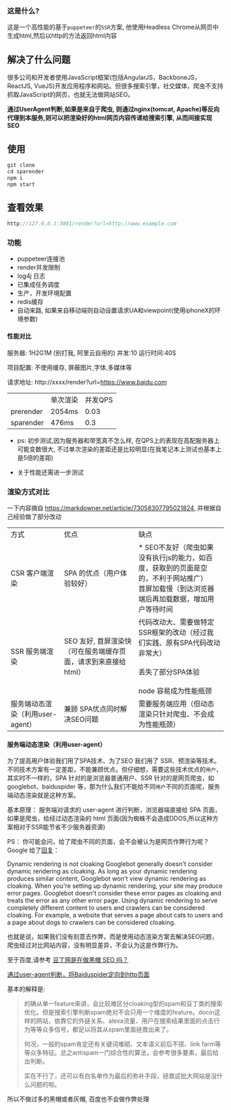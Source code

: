 ### 这是什么?
这是一个高性能的基于`puppeteer`的`SSR`方案, 他使用Headless Chrome从网页中生成html,然后以http的方法返回html内容

## 解决了什么问题
很多公司和开发者使用JavaScript框架(包括AngularJS，BackboneJS，ReactJS, VueJS)开发应用程序和网站。但很多搜索引擎，社交媒体，爬虫不支持抓取JavaScript的网页，也就无法做网站SEO。

<b>通过UserAgent判断,如果是来自于爬虫, 则通过nginx(tomcat, Apache)等反向代理到本服务,则可以把渲染好的html网页内容传递给搜索引擎, 从而间接实现SEO</b>

## 使用
```js
git clone  
cd sparender
npm i
npm start
```

## 查看效果
```js
http://127.0.0.1:3001/render?url=http://www.example.com
```

### 功能
 * puppeteer连接池
 * render并发限制
 * log4j 日志
 * 已集成任务调度
 * 生产，开发环境配置
 * redis缓存
 * 自动来路, 如果来自移动端则自动设置请求UA和viewpoint(使用iphoneX的环境参数)


#### 性能对比

服务器: 1H2G1M  (别打我, 阿里云自用的)
并发:10
运行时间:40S

项目配置:  不使用缓存, 屏蔽图片,字体,多媒体等

请求地址: http://xxxx/render?url=https://www.baidu.com

<table>
  <tr>
  <td></td>
  <td>单次渲染</td>
  <td>并发QPS</td>
  </tr>
  <tr>
  <td>prerender</td>
  <td>2054ms</td>
  <td>0.03</td>
  </tr>
    <tr>
  <td>sparender</td>
  <td>476ms</td>
  <td>0.3</td>
  </tr>
</table>

* ps: 初步测试,因为服务器和带宽真不怎么样, 在QPS上的表现在高配服务器上可能变数很大, 不过单次渲染的差距还是比较明显(在我笔记本上测试也基本上是5倍的差距)

* 关于性能还需进一步测试

### 渲染方式对比

一下内容摘自 <a href="https://markdowner.net/article/73058307795021824" target="_blank">https://markdowner.net/article/73058307795021824</a>, 并根据自己经验做了部分改动
<table>
  <tr>
  <td>方式</td>
  <td>优点</td>
  <td>缺点</td>
  </tr>
  <tr>
  <td>CSR 客户端渲染</td>
  <td>SPA 的优点（用户体验较好）</td>
  <td> * SEO不友好（爬虫如果没有执行js的能力，如百度，获取到的页面是空的，不利于网站推广）<br>
 首屏加载慢（到达浏览器端后再加载数据，增加用户等待时间</td>
  </tr>
  <tr>
  <td>SSR 服务端渲染</td>
  <td>SEO 友好, 首屏渲染快（可在服务端缓存页面，请求到来直接给 html）</td>
  <td> 代码改动大、需要做特定SSR框架的改动（经过我们实践、原有SPA代码改动非常大）<br><br>丢失了部分SPA体验<br><br>node 容易成为性能瓶颈</td>
  </tr>
    <tr>
  <td>服务端动态渲染（利用user-agent）</td>
  <td>兼顾 SPA优点同时解决SEO问题</td>
  <td>需要服务端应用（但动态渲染只针对爬虫、不会成为性能瓶颈）</td>
  </tr>
</table>

#### 服务端动态渲染（利用user-agent）

为了提高用户体验我们用了SPA技术、为了SEO 我们用了 SSR、预渲染等技术。不同技术方案有一定差距，不能兼顾优点。但仔细想，需要这些技术优点的`用户`，其实时不一样的，SPA 针对的是浏览器普通用户、SSR 针对的是网页爬虫，如 googlebot、baiduspider 等，那为什么我们不能给不同`用户`不同的页面呢，服务端动态渲染就是这种方案。

基本原理： 服务端对请求的 user-agent 进行判断，浏览器端直接给 SPA 页面，如果是爬虫，给经过动态渲染的 html 页面(因为蜘蛛不会造成DDOS,所以这种方案相对于SSR能节省不少服务器资源)

PS： 你可能会问，给了爬虫不同的页面，会不会被认为是网页作弊行为呢？
Google 给了<a href="https://developers.google.com/search/docs/guides/dynamic-rendering" target="_blank">回复</a>：

Dynamic rendering is not cloaking
Googlebot generally doesn't consider dynamic rendering as cloaking. As long as your dynamic rendering produces similar content, Googlebot won't view dynamic rendering as cloaking.
When you're setting up dynamic rendering, your site may produce error pages. Googlebot doesn't consider these error pages as cloaking and treats the error as any other error page.
Using dynamic rendering to serve completely different content to users and crawlers can be considered cloaking. For example, a website that serves a page about cats to users and a page about dogs to crawlers can be considered cloaking.

也就是说，如果我们没有刻意去作弊，而是使用动态渲染方案去解决SEO问题，爬虫经过对比网站内容，没有明显差异，不会认为这是作弊行为。

至于百度,请参考
<a href="https://www.zhihu.com/question/19864108" target="_blank">豆丁网是在做黑帽 SEO 吗？</a>

<a href="https://ask.seowhy.com/question/16688" target="_blank">通过user-agent判断，将Baiduspider定向到http页面</a>

基本的解释是:
>
>的确从单一feature来讲，会比较难区分cloaking型的spam和豆丁类的搜索优化，但是搜索引擎判断spam绝对不会只用一个维度的feature。docin这样的网站，依靠它的外链关系、alexa流量、用户在搜索结果里面的点击行为等等众多信号，都足以将其从spam里面拯救出来了。
>
> 何况，一般的spam肯定还有关键词堆砌、文本语义前后不搭、link farm等等众多特征。总之antispam一门综合性的算法，会参考很多要素，最后给出判断。
>
> 实在不行了，还可以有白名单作为最后的弥补手段，拯救这批大网站是没什么问题的啦。

所以不做过多的黑帽或者灰帽, 百度也不会做作弊处理


